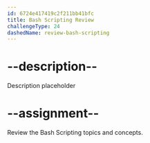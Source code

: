 ```yaml
---
id: 6724e417419c2f211bb41bfc
title: Bash Scripting Review
challengeType: 24
dashedName: review-bash-scripting
---
```


# --description--

Description placeholder

# --assignment--

Review the Bash Scripting topics and concepts.
